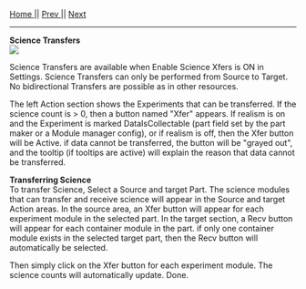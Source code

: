 [Home ](https://github.com/PapaJoesSoup/ShipManifest/wiki)|| [Prev ](https://github.com/PapaJoesSoup/ShipManifest/wiki/2.1---Crew-Transfers)|| [Next](https://github.com/PapaJoesSoup/ShipManifest/wiki/2.3-Resource-Transfers)
***
**Science Transfers**  
![](http://i.imgur.com/EK87NS9.png)

Science Transfers are available when Enable Science Xfers is ON in Settings.  Science Transfers can only be performed from Source to Target.   No bidirectional Transfers are possible as in other resources.

The left Action section shows the Experiments that can be transferred.  If the science count is > 0, then a button named "Xfer" appears.  If realism is on and the Experiment is marked DataIsCollectable (part field set by the part maker or a Module manager config), or if realism is off, then the Xfer button will be Active.  if data cannot be transferred, the button will be "grayed out", and the tooltip (if tooltips are active) will explain the reason that data cannot be transferred.

**Transferring Science**  
To transfer Science, Select a Source and target Part.  The science modules that can transfer and receive science will appear in the Source and target Action areas.  In the source area, an Xfer button will appear for each experiment module in the selected part.   In the target section, a Recv button will appear for each container module in the part.  if only one container module exists in the selected target part, then the Recv button will automatically be selected. 

Then simply click on the Xfer button for each experiment module.  The science counts will automatically update.  Done.

